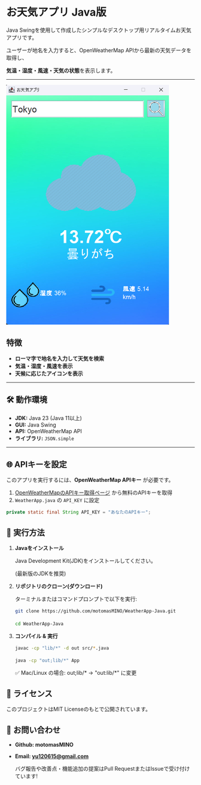 # お天気アプリ Java版
Java Swingを使用して作成したシンプルなデスクトップ用リアルタイムお天気アプリです。

ユーザーが地名を入力すると、OpenWeatherMap APIから最新の天気データを取得し、

**気温・湿度・風速・天気の状態**を表示します。

---

![スクショ](Screenshot1.png)

## 特徴
- **ローマ字で地名を入力して天気を検索**
- **気温・湿度・風速を表示**
- **天候に応じたアイコンを表示**
---

## 🛠️ 動作環境
- **JDK:** Java 23 (Java 11以上)
- **GUI:** Java Swing
- **API:** OpenWeatherMap API
- **ライブラリ:** `JSON.simple`
---

## 🌐 APIキーを設定
このアプリを実行するには、**OpenWeatherMap APIキー** が必要です。

1. [OpenWeatherMapのAPIキー取得ページ](https://home.openweathermap.org/api_keys) から無料のAPIキーを取得
2. `WeatherApp.java` の `API_KEY` に設定

```java
private static final String API_KEY = "あなたのAPIキー";
```

## 🚀 実行方法

1. **Javaをインストール**
   
   Java Development Kit(JDK)をインストールしてください。
   
   (最新版のJDKを推奨)

2. **リポジトリのクローン(ダウンロード)**
   
   ターミナルまたはコマンドプロンプトで以下を実行:
   ```sh
   git clone https://github.com/motomasMINO/WeatherApp-Java.git

   cd WeatherApp-Java
3. **コンパイル & 実行**
   ```sh
   javac -cp "lib/*" -d out src/*.java

   java -cp "out;lib/*" App
   ```
   ✅ Mac/Linux の場合: out;lib/* → "out:lib/*" に変更
## 📜 ライセンス

このプロジェクトはMIT Licenseのもとで公開されています。

## 📧 お問い合わせ

- **Github: motomasMINO**

- **Email: yu120615@gmail.com**

  バグ報告や改善点・機能追加の提案はPull RequestまたはIssueで受け付けています!
